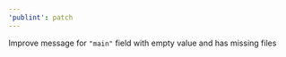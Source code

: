 ```yaml
---
'publint': patch
---
```


Improve message for `"main"` field with empty value and has missing files
